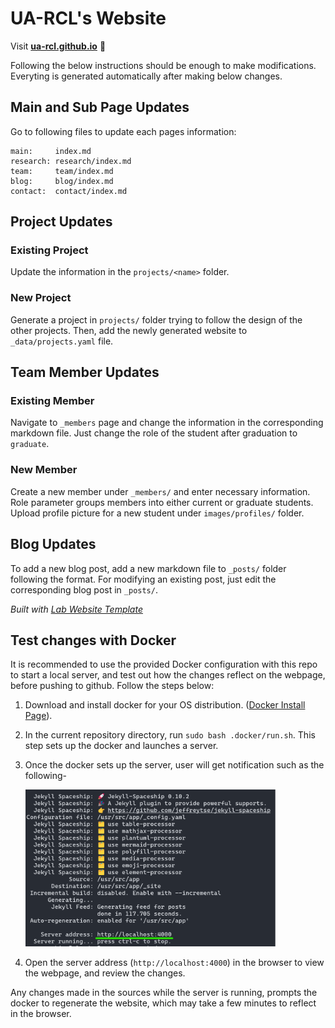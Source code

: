
# UA-RCL's Website

Visit **[ua-rcl.github.io](https://ua-rcl.github.io)** 🚀

Following the below instructions should be enough to make modifications. Everyting is generated automatically after making below changes.

## Main and Sub Page Updates

Go to following files to update each pages information:

```
main:     index.md
research: research/index.md
team:     team/index.md
blog:     blog/index.md
contact:  contact/index.md
```

## Project Updates

### Existing Project

Update the information in the ```projects/<name>``` folder.

### New Project

Generate a project in ```projects/``` folder trying to follow the design of the other projects. Then, add the newly generated website to ```_data/projects.yaml``` file.

## Team Member Updates

### Existing Member 

Navigate to ```_members``` page and change the information in the corresponding markdown file. Just change the role of the student after graduation to ```graduate```.

### New Member 

Create a new member under ```_members/``` and enter necessary information. Role parameter groups members into either current or graduate students. Upload profile picture for a new student under ```images/profiles/``` folder.

## Blog Updates

To add a new blog post, add a new markdown file to ```_posts/``` folder following the format. For modifying an existing post, just edit the corresponding blog post in ```_posts/```.

_Built with [Lab Website Template](https://greene-lab.gitbook.io/lab-website-template-docs)_


## Test changes with Docker

It is recommended to use the provided Docker configuration with this repo to start a local server, and test out how the changes reflect on the webpage, before pushing to github. Follow the steps below:
1. Download and install docker for your OS distribution. ([Docker Install Page](https://docs.docker.com/engine/install/)).
2. In the current repository directory, run `sudo bash .docker/run.sh`. This step sets up the docker and launches a server.
3. Once the docker sets up the server, user will get notification such as the following-

    <img src="./images/readme_scrsht_1.png" alt="scrsht" width="400">

4. Open the server address (`http://localhost:4000`) in the browser to view the webpage, and review the changes.

Any changes made in the sources while the server is running, prompts the docker to regenerate the website, which may take a few minutes to reflect in the browser.
